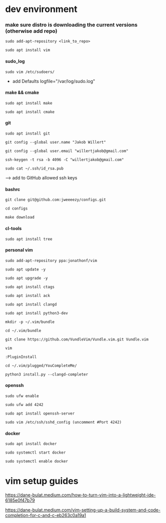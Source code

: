 # dev environment

### make sure distro is downloading the current versions (otherwise add repo)

    sudo add-apt-repository <link_to_repo>

    sudo apt install vim

#### sudo_log

    sudo vim /etc/sudoers/

- add Defaults logfile="/var/log/sudo.log"

#### make && cmake

    sudo apt install make

    sudo apt install cmake

#### git

    sudo apt install git

    git config --global user.name "Jakob Willert"

    git config --global user.email "willertjakob@gmail.com"

    ssh-keygen -t rsa -b 4096 -C "willertjakob@gmail.com"

    sudo cat ~/.ssh/id_rsa.pub

--> add to GitHub allowed ssh keys

#### bashrc

    git clone git@github.com:jweeeezy/configs.git

    cd configs

    make download

#### cl-tools

    sudo apt install tree

#### personal vim

    sudo add-apt-repository ppa:jonathonf/vim

    sudo apt update -y

    sudo apt upgrade -y

    sudo apt install ctags

    sudo apt install ack

    sudo apt install clangd

    sudo apt install python3-dev

    mkdir -p ~/.vim/bundle

    cd ~/.vim/bundle

    git clone https://github.com/VundleVim/Vundle.vim.git Vundle.vim

    vim

    :PluginInstall

    cd ~/.vim/plugged/YouCompleteMe/

    python3 install.py --clangd-completer

#### openssh

    sudo ufw enable

    sudo ufw add 4242

    sudo apt install openssh-server

    sudo vim /etc/ssh/sshd_config (uncomment #Port 4242)

#### docker

    sudo apt install docker

    sudo systemctl start docker

    sudo systemctl enable docker

# vim setup guides

https://dane-bulat.medium.com/how-to-turn-vim-into-a-lightweight-ide-6185e0f47b79

https://dane-bulat.medium.com/vim-setting-up-a-build-system-and-code-completion-for-c-and-c-eb263c0a19a1
